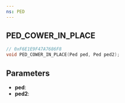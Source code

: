 ```yaml
---
ns: PED
---
```

## PED_COWER_IN_PLACE

```c
// 0xF6E1E9F47A7686F8
void PED_COWER_IN_PLACE(Ped ped, Ped ped2);
```

## Parameters
* **ped**:
* **ped2**:
